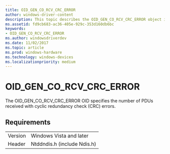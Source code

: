 ```yaml
---
title: OID_GEN_CO_RCV_CRC_ERROR
author: windows-driver-content
description: This topic describes the OID_GEN_CO_RCV_CRC_ERROR object identifier (OID).
ms.assetid: fd9cb683-ac36-405e-929c-353d160db6bc
keywords:
- OID_GEN_CO_RCV_CRC_ERROR
ms.author: windowsdriverdev
ms.date: 11/02/2017
ms.topic: article
ms.prod: windows-hardware
ms.technology: windows-devices
ms.localizationpriority: medium
---
```


# OID_GEN_CO_RCV_CRC_ERROR

The OID_GEN_CO_RCV_CRC_ERROR OID specifies the number of PDUs received with cyclic redundancy check (CRC) errors.

## Requirements

| | |
| --- | --- |
| Version | Windows Vista and later |
| Header | Ntddndis.h (include Ndis.h) |

